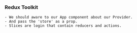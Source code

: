 ### Redux Toolkit
    - We should aware to our App component about our Provider.
    - And pass the 'store' as a prop.
    - Slices are login that contain reducers and actions.
    